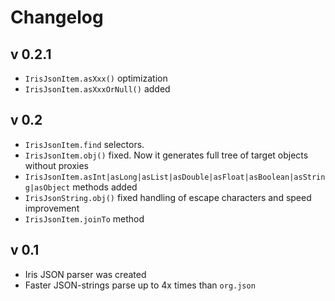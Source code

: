 # Changelog

## v 0.2.1
- `IrisJsonItem.asXxx()` optimization
- `IrisJsonItem.asXxxOrNull()` added

## v 0.2
- `IrisJsonItem.find` selectors.
- `IrisJsonItem.obj()` fixed. Now it generates full tree of target objects without proxies
- `IrisJsonItem.asInt|asLong|asList|asDouble|asFloat|asBoolean|asString|asObject` methods added
- `IrisJsonString.obj()` fixed handling of escape characters and speed improvement
- `IrisJsonItem.joinTo` method

## v 0.1
- Iris JSON parser was created
- Faster JSON-strings parse up to 4x times than `org.json`
